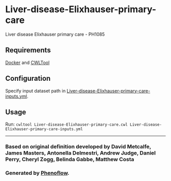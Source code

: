 # Liver-disease-Elixhauser-primary-care

Liver disease Elixhauser primary care - PH1085

## Requirements

[Docker](https://docs.docker.com/install/) and [CWLTool](https://github.com/common-workflow-language/cwltool#install)

## Configuration

Specify input dataset path in [Liver-disease-Elixhauser-primary-care-inputs.yml](Liver-disease-Elixhauser-primary-care-inputs.yml).

## Usage

Run: `cwltool Liver-disease-Elixhauser-primary-care.cwl Liver-disease-Elixhauser-primary-care-inputs.yml`

***

### Based on original definition developed by David Metcalfe, James Masters, Antonella Delmestri, Andrew Judge, Daniel Perry, Cheryl Zogg, Belinda Gabbe, Matthew Costa
### Generated by [Phenoflow](https://kclhi.org/phenoflow).
